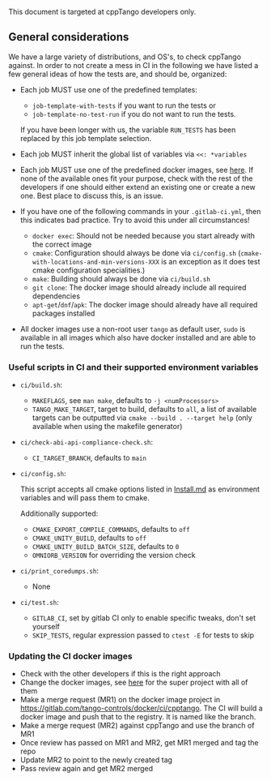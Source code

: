 This document is targeted at cppTango developers only.

## General considerations

We have a large variety of distributions, and OS's, to check cppTango against.
In order to not create a mess in CI in the following we have listed a few
general ideas of how the tests are, and should be, organized:

- Each job MUST use one of the predefined templates:
  - `job-template-with-tests` if you want to run the tests or
  - `job-template-no-test-run` if you do not want to run the tests.

  If you have been longer with us, the variable `RUN_TESTS` has been replaced by this
  job template selection.
- Each job MUST inherit the global list of variables via `<<: *variables`
- Each job MUST use one of the predefined docker images, see [here]( https://gitlab.com/tango-controls/docker/ci/cpptango).
  If none of the available ones fit your purpose, check with the rest of the
  developers if one should either extend an existing one or create a new one.
  Best place to discuss this, is an issue.
- If you have one of the following commands in your `.gitlab-ci.yml`, then this
  indicates bad practice.  Try to avoid this under all circumstances!
  - `docker exec`: Should not be needed because you start already with the correct image
  - `cmake`: Configuration should always be done via `ci/config.sh`
    (`cmake-with-locations-and-min-versions-XXX` is an exception as it does test cmake configuration specialities.)
  - `make`: Building should always be done via `ci/build.sh`
  - `git clone`: The docker image should already include all required dependencies
  - `apt-get`/`dnf`/`apk`: The docker image should already have all required
    packages installed
- All docker images use a non-root user `tango` as default user, `sudo` is
  available in all images which also have docker installed and are able to run the tests.

### Useful scripts in CI and their supported environment variables

- `ci/build.sh`:

   - `MAKEFLAGS`, see `man make`, defaults to `-j <numProcessors>`
   - `TANGO_MAKE_TARGET`, target to build, defaults to `all`, a list of
     available targets can be outputted via `cmake --build . --target help`
     (only available when using the makefile generator)

- `ci/check-abi-api-compliance-check.sh`:

   - `CI_TARGET_BRANCH`, defaults to `main`

- `ci/config.sh`:

   This script accepts all cmake options listed in [Install.md](./Install.md)
   as environment variables and will pass them to cmake.

   Additionally supported:
     - `CMAKE_EXPORT_COMPILE_COMMANDS`, defaults to `off`
     - `CMAKE_UNITY_BUILD`, defaults to `off`
     - `CMAKE_UNITY_BUILD_BATCH_SIZE`, defaults to `0`
     - `OMNIORB_VERSION` for overriding the version check

- `ci/print_coredumps.sh`:

   - None

- `ci/test.sh`:

   - `GITLAB_CI`, set by gitlab CI only to enable specific tweaks, don't set yourself
   - `SKIP_TESTS`, regular expression passed to `ctest -E` for tests to skip

### Updating the CI docker images

- Check with the other developers if this is the right approach
- Change the docker images, see
  [here](https://gitlab.com/tango-controls/docker/ci/cpptango/super) for the
  super project with all of them
- Make a merge request (MR1) on the docker image project in
  https://gitlab.com/tango-controls/docker/ci/cpptango. The CI will build a
  docker image and push that to the registry. It is named like the branch.
- Make a merge request (MR2) against cppTango and use the branch of MR1
- Once review has passed on MR1 and MR2, get MR1 merged and tag the repo
- Update MR2 to point to the newly created tag
- Pass review again and get MR2 merged
